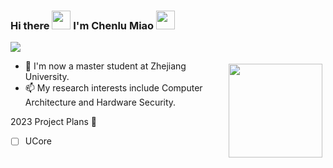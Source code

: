 ### Hi there <img src="https://c.tenor.com/StmGV2_YmjEAAAAi/winking-face-joypixels.gif" width="30" /> I'm Chenlu Miao <img src="https://media.giphy.com/media/hvRJCLFzcasrR4ia7z/giphy.gif" width="30" />

![](https://komarev.com/ghpvc/?username=miaochenlu&color=orange&style=flat-square)
<!--
**miaochenlu/miaochenlu** is a ✨ _special_ ✨ repository because its `README.md` (this file) appears on your GitHub profile.

Here are some ideas to get you started:

- 🔭 I’m currently working on ...
- 🌱 I’m currently learning ...
- 👯 I’m looking to collaborate on ...
- 🤔 I’m looking for help with ...
- 💬 Ask me about ...
- 📫 How to reach me: ...
- 😄 Pronouns: ...
- ⚡ Fun fact: ...
-->


<img src="https://github-readme-stats.vercel.app/api?username=miaochenlu&count_private=true&theme=onedark" height="150" align="right" style="margin: 5px; margin-bottom: 20px;" />

- 🔭 I'm now a master student at Zhejiang University.
- 📫 My research interests include Computer Architecture and Hardware Security.



2023 Project Plans 🤔
- [ ] UCore
